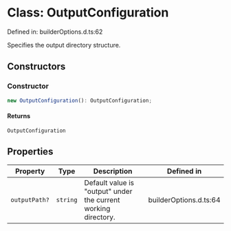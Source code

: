# Class: OutputConfiguration

Defined in: builderOptions.d.ts:62

Specifies the output directory structure.

## Constructors

### Constructor

```ts
new OutputConfiguration(): OutputConfiguration;
```

#### Returns

`OutputConfiguration`

## Properties

| Property | Type | Description | Defined in |
| ------ | ------ | ------ | ------ |
| <a id="outputpath"></a> `outputPath?` | `string` | Default value is "output" under the current working directory. | builderOptions.d.ts:64 |
